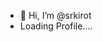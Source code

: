 - 👋 Hi, I’m @srkirot
- Loading Profile....
<!---
srkirot/srkirot is a ✨ special ✨ repository because its `README.md` (this file) appears on your GitHub profile.
You can click the Preview link to take a look at your changes.
--->

